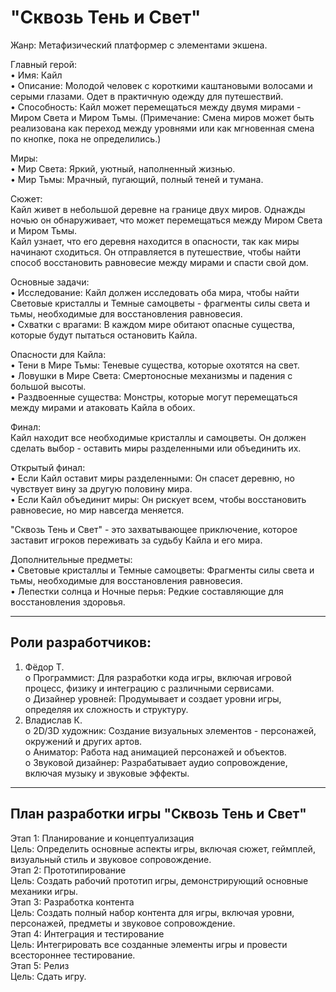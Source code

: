 # "Сквозь Тень и Свет"  

Жанр: Метафизический платформер с элементами экшена.  
  
Главный герой:  
•	Имя: Кайл  
•	Описание: Молодой человек с короткими каштановыми волосами и серыми глазами. Одет в практичную одежду для путешествий.  
•	Способность: Кайл может перемещаться между двумя мирами - Миром Света и Миром Тьмы. (Примечание: Смена миров может быть реализована как переход между уровнями или как мгновенная смена по кнопке, пока не определились.)  
  
Миры:  
•	Мир Света: Яркий, уютный, наполненный жизнью.  
•	Мир Тьмы: Мрачный, пугающий, полный теней и тумана. 
  
Сюжет:     
Кайл живет в небольшой деревне на границе двух миров. Однажды ночью он обнаруживает, что может перемещаться между Миром Света и Миром Тьмы.  
Кайл узнает, что его деревня находится в опасности, так как миры начинают сходиться. Он отправляется в путешествие, чтобы найти способ восстановить равновесие между мирами и спасти свой дом.  
  
Основные задачи:     
•	Исследование: Кайл должен исследовать оба мира, чтобы найти Световые кристаллы и Темные самоцветы - фрагменты силы света и тьмы, необходимые для восстановления равновесия.  
•	Схватки с врагами: В каждом мире обитают опасные существа, которые будут пытаться остановить Кайла.  
  
Опасности для Кайла:     
•	Тени в Мире Тьмы: Теневые существа, которые охотятся на свет.  
•	Ловушки в Мире Света: Смертоносные механизмы и падения с большой высоты.  
•	Раздвоенные существа: Монстры, которые могут перемещаться между мирами и атаковать Кайла в обоих.  
  
Финал:     
Кайл находит все необходимые кристаллы и самоцветы. Он должен сделать выбор - оставить миры разделенными или объединить их.  
  
Открытый финал:  
•	Если Кайл оставит миры разделенными: Он спасет деревню, но чувствует вину за другую половину мира.  
•	Если Кайл объединит миры: Он рискует всем, чтобы восстановить равновесие, но мир навсегда меняется.  
  
"Сквозь Тень и Свет" - это захватывающее приключение, которое заставит игроков переживать за судьбу Кайла и его мира. 
  
Дополнительные предметы:     
•	Световые кристаллы и Темные самоцветы: Фрагменты силы света и тьмы, необходимые для восстановления равновесия.  
•	Лепестки солнца и Ночные перья: Редкие составляющие для восстановления здоровья.  
  
----------------------------------------------------------------------------------------------------------------  
## Роли разработчиков:  
  
1.	Фёдор Т.  
o	Программист: Для разработки кода игры, включая игровой процесс, физику и интеграцию с различными сервисами.  
o	Дизайнер уровней: Продумывает и создает уровни игры, определяя их сложность и структуру.  
2.	Владислав К.  
o	2D/3D художник: Создание визуальных элементов - персонажей, окружений и других артов.  
o	Аниматор: Работа над анимацией персонажей и объектов.  
o	Звуковой дизайнер: Разрабатывает аудио сопровождение, включая музыку и звуковые эффекты.  
  
----------------------------------------------------------------------------------------------------------------  
## План разработки игры "Сквозь Тень и Свет"  
  
Этап 1: Планирование и концептуализация  
Цель: Определить основные аспекты игры, включая сюжет, геймплей, визуальный стиль и звуковое сопровождение.  
Этап 2: Прототипирование  
Цель: Создать рабочий прототип игры, демонстрирующий основные механики игры.  
Этап 3: Разработка контента  
Цель: Создать полный набор контента для игры, включая уровни, персонажей, предметы и звуковое сопровождение.  
Этап 4: Интеграция и тестирование  
Цель: Интегрировать все созданные элементы игры и провести всестороннее тестирование.  
Этап 5: Релиз   
Цель: Сдать игру.  

